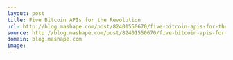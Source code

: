 ```yaml
---
layout: post
title: Five Bitcoin APIs for the Revolution
url: http://blog.mashape.com/post/82401550670/five-bitcoin-apis-for-the-revolution
source: http://blog.mashape.com/post/82401550670/five-bitcoin-apis-for-the-revolution
domain: blog.mashape.com
image: 
---
```


